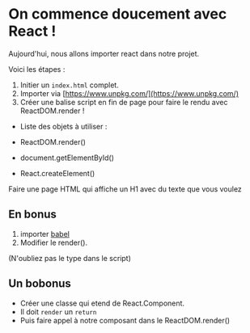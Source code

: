 # On commence doucement avec React !

Aujourd'hui, nous allons importer react dans notre projet.

Voici les étapes :

1. Initier un `index.html` complet.
2. Importer via [https://www.unpkg.com/](https://www.unpkg.com/)
3. Créer une balise script en fin de page pour faire le rendu avec ReactDOM.render !

-   Liste des objets à utiliser :

-   ReactDOM.render()
-   document.getElementById()
-   React.createElement()

Faire une page HTML qui affiche un H1 avec du texte que vous voulez

## En bonus

1. importer [babel](https://unpkg.com/babel-standalone@6.26.0/)
2. Modifier le render().

(N'oubliez pas le type dans le script)

## Un bobonus

-   Créer une classe qui etend de React.Component.
-   Il doit `render` un `return`
-   Puis faire appel à notre composant dans le ReactDOM.render()
